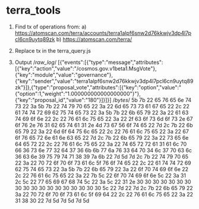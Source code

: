 # terra_tools

1) Find tx of operations from: 
a) https://atomscan.com/terra/accounts/terra1alpf6snw2d76kkwjv3dp4l7pcl6cn9uytq89zk
b) https://atomscan.com/terra/

2) Replace tx in the terra_query.js

3) Output
/*raw_log*/
[{"events":[{"type":"message","attributes":[{"key":"action","value":"/cosmos.gov.v1beta1.MsgVote"},{"key":"module","value":"governance"},{"key":"sender","value":"terra1alpf6snw2d76kkwjv3dp4l7pcl6cn9uytq89zk"}]},{"type":"proposal_vote","attributes":[{"key":"option","value":"{\"option\":1,\"weight\":\"1.000000000000000000\"}"},{"key":"proposal_id","value":"180"}]}]}]
/*bytes*/
5b 7b 22 65 76 65 6e 74 73 22 3a 5b 7b 22 74 79 70 65 22 3a 22 6d 65 73 73 61 67 65 22 2c 22 61 74 74 72 69 62 75 74 65 73 22 3a 5b 7b 22 6b 65 79 22 3a 22 61 63 74 69 6f 6e 22 2c 22 76 61 6c 75 65 22 3a 22 2f 63 6f 73 6d 6f 73 2e 67 6f 76 2e 76 31 62 65 74 61 31 2e 4d 73 67 56 6f 74 65 22 7d 2c 7b 22 6b 65 79 22 3a 22 6d 6f 64 75 6c 65 22 2c 22 76 61 6c 75 65 22 3a 22 67 6f 76 65 72 6e 61 6e 63 65 22 7d 2c 7b 22 6b 65 79 22 3a 22 73 65 6e 64 65 72 22 2c 22 76 61 6c 75 65 22 3a 22 74 65 72 72 61 31 61 6c 70 66 36 73 6e 77 32 64 37 36 6b 6b 77 6a 76 33 64 70 34 6c 37 70 63 6c 36 63 6e 39 75 79 74 71 38 39 7a 6b 22 7d 5d 7d 2c 7b 22 74 79 70 65 22 3a 22 70 72 6f 70 6f 73 61 6c 5f 76 6f 74 65 22 2c 22 61 74 74 72 69 62 75 74 65 73 22 3a 5b 7b 22 6b 65 79 22 3a 22 6f 70 74 69 6f 6e 22 2c 22 76 61 6c 75 65 22 3a 22 7b 5c 22 6f 70 74 69 6f 6e 5c 22 3a 31 2c 5c 22 77 65 69 67 68 74 5c 22 3a 5c 22 31 2e 30 30 30 30 30 30 30 30 30 30 30 30 30 30 30 30 30 30 5c 22 7d 22 7d 2c 7b 22 6b 65 79 22 3a 22 70 72 6f 70 6f 73 61 6c 5f 69 64 22 2c 22 76 61 6c 75 65 22 3a 22 31 38 30 22 7d 5d 7d 5d 7d 5d
